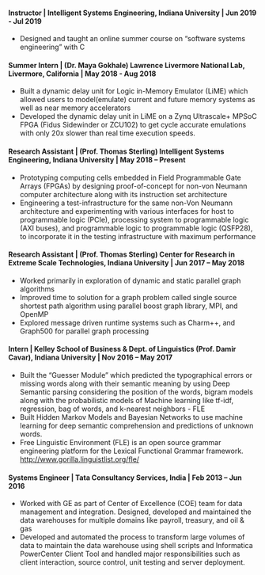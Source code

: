 #### Instructor | Intelligent Systems Engineering, Indiana University | Jun 2019 - Jul 2019
+ Designed and taught an online summer course on “software systems engineering” with C

#### Summer Intern | (Dr. Maya Gokhale) Lawrence Livermore National Lab, Livermore, California | May 2018 - Aug 2018
+ Built a dynamic delay unit for Logic in-Memory Emulator (LiME) which allowed users to model(emulate) current and future memory systems as well as near memory accelerators
+ Developed the dynamic delay unit in LiME on a Zynq Ultrascale+ MPSoC FPGA (Fidus Sidewinder or ZCU102) to get cycle accurate emulations with only 20x slower than real time execution speeds. 

#### Research Assistant | (Prof. Thomas Sterling) Intelligent Systems Engineering, Indiana University	| May 2018 – Present
+ Prototyping computing cells embedded in Field Programmable Gate Arrays (FPGAs) by designing proof-of-concept for non-von Neumann computer architecture along with its instruction set architecture
+ Engineering a test-infrastructure for the same non-Von Neumann architecture and experimenting with various interfaces for host to programmable logic (PCIe), processing system to programmable logic (AXI buses), and programmable logic to programmable logic (QSFP28), to incorporate it in the testing infrastructure with maximum performance

#### Research Assistant | (Prof. Thomas Sterling) Center for Research in Extreme Scale Technologies, Indiana University | Jun 2017 – May 2018
+	Worked primarily in exploration of dynamic and static parallel graph algorithms
+	Improved time to solution for a graph problem called single source shortest path algorithm using parallel boost graph library, MPI, and OpenMP
+	Explored message driven runtime systems such as Charm++, and Graph500 for parallel graph processing

#### Intern | Kelley School of Business & Dept. of Linguistics (Prof. Damir Cavar), Indiana University	| Nov 2016 – May 2017
+	Built the “Guesser Module” which predicted the typographical errors or missing words along with their semantic meaning by using Deep Semantic parsing considering the position of the words, bigram models along with the probabilistic models of Machine learning like tf-idf, regression, bag of words, and k-nearest neighbors - FLE
+ Built Hidden Markov Models and Bayesian Networks to use machine learning for deep semantic comprehension and predictions of unknown words.
+	Free Linguistic Environment (FLE) is an open source grammar engineering platform for the Lexical Functional Grammar framework. http://www.gorilla.linguistlist.org/fle/

#### Systems Engineer | Tata Consultancy Services, India | Feb 2013 – Jun 2016
+	Worked with GE as part of Center of Excellence (COE) team for data management and integration. Designed, developed and maintained the data warehouses for multiple domains like payroll, treasury, and oil & gas
+	Developed and automated the process to transform large volumes of data to maintain the data warehouse using shell scripts and Informatica PowerCenter Client Tool and handled major responsibilities such as client interaction, source control, unit testing and server deployment.
